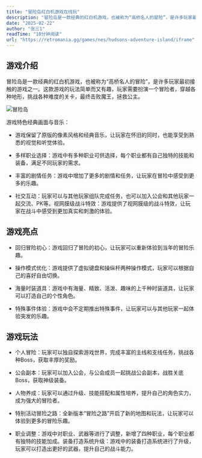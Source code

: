 ```yaml
---
title: "冒险岛红白机游戏在线玩"
description: "冒险岛是一款经典的红白机游戏，也被称为“高桥名人的冒险”，是许多玩家最初接触的游戏之一。这款游戏的玩法简单而又有趣，玩家需要扮演一个冒险者，穿越各种地形，挑战各种难度的关卡，最终击败魔王，拯救公主。"
date: "2025-02-22"
author: "张三1"
readTime: "10分钟阅读"
url: "https://retromania.gg/games/nes/hudsons-adventure-island/iframe"
---
```


## 游戏介绍

冒险岛是一款经典的红白机游戏，也被称为“高桥名人的冒险”，是许多玩家最初接触的游戏之一。这款游戏的玩法简单而又有趣，玩家需要扮演一个冒险者，穿越各种地形，挑战各种难度的关卡，最终击败魔王，拯救公主。

![冒险岛](https://i1.hdslb.com/bfs/new_dyn/30a0c6303f585e1245234e672c887597405762212.jpg)

游戏特色经典画面与音乐：

- 游戏保留了原版的像素风格和经典音乐，让玩家在怀旧的同时，也能享受到熟悉的视觉和听觉体验。

- 多样职业选择：游戏中有多种职业可供选择，每个职业都有自己独特的技能和装备，满足不同玩家的需求。

- 丰富的剧情任务：游戏中增加了更多的剧情和任务，让玩家在冒险中感受到更多的乐趣。

- 社交互动：玩家可以与其他玩家组队完成任务，也可以加入公会和其他玩家一起交流、PK等。视网膜级战斗特效：游戏提供了视网膜级的战斗特效，让玩家在战斗中感受到更加真实和刺激的体验。

## 游戏亮点

- 回归冒险初心：游戏回归了冒险的初心，让玩家可以重新体验到当年的冒险乐趣。

- 操作模式优化：游戏提供了虚拟键盘和操纵杆两种操作模式，玩家可以根据自己的喜好自由切换。

- 海量时装道具：游戏中有海量、精致、活泼、趣味的上千种时装道具，让玩家可以打造自己的个性角色。

- 特殊事件体验：游戏中会不定期推出特殊事件，让玩家可以与其他玩家一起体验突发的乐趣。


## 游戏玩法

- 个人冒险：玩家可以独自探索游戏世界，完成丰富的主线和支线任务，挑战各种Boss，获取丰厚的奖励。

- 公会副本：玩家可以加入公会，与公会成员一起挑战公会副本，战胜关底Boss，获取神级装备。

- 人物养成：玩家可以通过升级、技能搭配和属性培养，提升自己的角色实力，成为强大的冒险者。

- 特别活动冒险之路：全新版本“冒险之路”开启了新的地图和玩法，让玩家可以体验到更多的冒险乐趣。

- 职业调整：游戏中对职业、武器等进行了调整，新增了四种职业，每个职业都有独特的技能加成。装备打造系统升级：游戏中的装备打造系统进行了升级，玩家可以打造出更好的武器，提升自己的战斗能力。